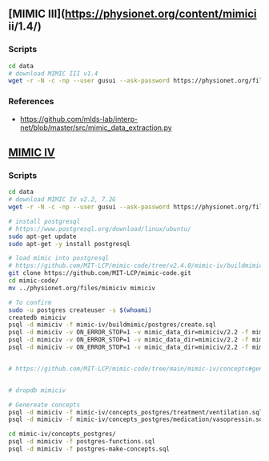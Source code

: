 
## [MIMIC III](<https://physionet.org/content/mimici> ii/1.4/)

### Scripts

```bash
cd data
# download MIMIC III v1.4
wget -r -N -c -np --user gusui --ask-password https://physionet.org/files/mimiciii/1.4/
```

### References

- <https://github.com/mlds-lab/interp-net/blob/master/src/mimic_data_extraction.py>

## [MIMIC IV](https://physionet.org/content/mimiciv/2.2/)

### Scripts

```bash
cd data
# download MIMIC IV v2.2, 7.2G
wget -r -N -c -np --user gusui --ask-password https://physionet.org/files/mimiciv/2.2/

# install postgresql
# https://www.postgresql.org/download/linux/ubuntu/
sudo apt-get update
sudo apt-get -y install postgresql

# load mimic into postgresql
# https://github.com/MIT-LCP/mimic-code/tree/v2.4.0/mimic-iv/buildmimic/postgres
git clone https://github.com/MIT-LCP/mimic-code.git
cd mimic-code/
mv ../physionet.org/files/mimiciv mimiciv

# To confirm
sudo -u postgres createuser -s $(whoami)
createdb mimiciv
psql -d mimiciv -f mimic-iv/buildmimic/postgres/create.sql
psql -d mimiciv -v ON_ERROR_STOP=1 -v mimic_data_dir=mimiciv/2.2 -f mimic-iv/buildmimic/postgres/load_gz.sql
psql -d mimiciv -v ON_ERROR_STOP=1 -v mimic_data_dir=mimiciv/2.2 -f mimic-iv/buildmimic/postgres/constraint.sql
psql -d mimiciv -v ON_ERROR_STOP=1 -v mimic_data_dir=mimiciv/2.2 -f mimic-iv/buildmimic/postgres/index.sql


# https://github.com/MIT-LCP/mimic-code/tree/main/mimic-iv/concepts#generating-the-concepts-on-postgresql


# dropdb mimiciv

# Genereate concepts
psql -d mimiciv -f mimic-iv/concepts_postgres/treatment/ventilation.sql
psql -d mimiciv -f mimic-iv/concepts_postgres/medication/vasopressin.sql

cd mimic-iv/concepts_postgres/
psql -d mimiciv -f postgres-functions.sql
psql -d mimiciv -f postgres-make-concepts.sql
```
